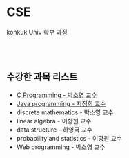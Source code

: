 # CSE
konkuk Univ 학부 과정 

<br>
<br>

<h2>수강한 과목 리스트</h2>
<ul>
  <li><a href= "C programming">C Programming - 박소영 교수</a></li>
  <li><a href="java programming">Java programming - 지정희 교수</a></li>
  <li>discrete mathematics - 박소영 교수</li>
  <li>linear algebra - 이향원 교수</li>
  <li>data structure - 하영국 교수</li>
  <li>probability and statistics - 이향원 교수</li>
  <li>Web programming - 박소영 교수</li>
</ul>
